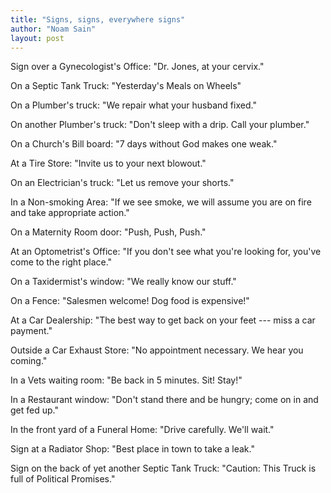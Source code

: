 ```yaml
---
title: "Signs, signs, everywhere signs"
author: "Noam Sain"
layout: post
---
```


Sign over a Gynecologist's Office: "Dr. Jones, at your cervix."  
  
On a Septic Tank Truck: "Yesterday's Meals on Wheels"

On a Plumber's truck: "We repair what your husband fixed."

On another Plumber's truck: "Don't sleep with a drip. Call your plumber."

On a Church's Bill board: "7 days without God makes one weak."

At a Tire Store: "Invite us to your next blowout."

On an Electrician's truck: "Let us remove your shorts."

In a Non-smoking Area: "If we see smoke, we will assume you are on fire and take appropriate action."

On a Maternity Room door: "Push, Push, Push."

At an Optometrist's Office: "If you don't see what you're looking for, you've come to the right place."

On a Taxidermist's window: "We really know our stuff."

On a Fence: "Salesmen welcome! Dog food is expensive!"

At a Car Dealership: "The best way to get back on your feet --- miss a car payment."

Outside a Car Exhaust Store: "No appointment necessary. We hear you coming."

In a Vets waiting room: "Be back in 5 minutes. Sit! Stay!"

In a Restaurant window: "Don't stand there and be hungry; come on in and get fed up."

In the front yard of a Funeral Home: "Drive carefully. We'll wait."

Sign at a Radiator Shop: "Best place in town to take a leak."

Sign on the back of yet another Septic Tank Truck: "Caution: This Truck is full of Political Promises."